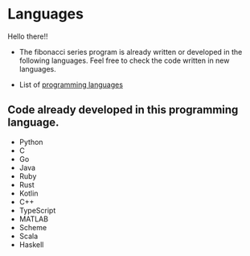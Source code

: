 # Languages

Hello there!!

- The fibonacci series program is already written or developed in the following languages. Feel free to check the code written in new languages.

- List of [programming languages](https://en.wikipedia.org/wiki/List_of_programming_languages)

## Code already developed in this programming language.

- Python
- C
- Go
- Java
- Ruby
- Rust
- Kotlin
- C++
- TypeScript
- MATLAB
- Scheme
- Scala
- Haskell
